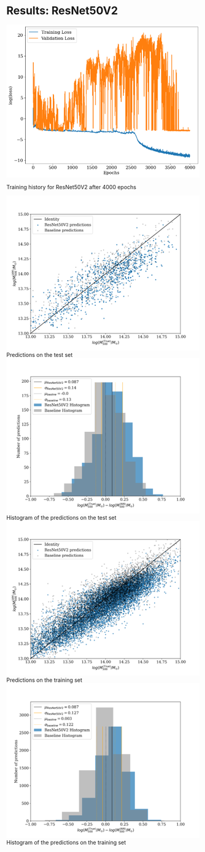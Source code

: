 # Results: ResNet50V2

<div class="grid grid-cols-2 justify-center justify-items-center items-start">

<div class="opacity-100">
<img src="/src/images/results/resnet/resnet50V2_history.png" class="max-h-95 shadow-lg"/>
<p class="text-gray-600 font-italic text-sm">
Training history for ResNet50V2 after 4000 epochs
</p>
</div>
<div class="grid grid-cols-2 gap-2 ml-4 opacity-100">
<div>
<img src="/src/images/results/resnet/test_ResNet50V2_scatter.png" class="max-h-40 shadow-lg"/>
<div class="text-gray-600 font-italic text-xs mt-3">
Predictions on the test set
</div>
</div>
<div>
<img src="/src/images/results/resnet/test_ResNet50V2_hist.png" class="max-h-39.5 shadow-lg"/>
<div class="text-gray-600 font-italic text-xs mt-3">
Histogram of the predictions on the test set
</div>
</div>
<div>
<img src="/src/images/results/resnet/training_ResNet50V2_scatter.png" class="max-h-40 shadow-lg"/>
<div class="text-gray-600 font-italic text-xs mt-3">
Predictions on the training set
</div>
</div>
<div>
<img src="/src/images/results/resnet/training_ResNet50V2_hist.png" class="max-h-39.5 shadow-lg"/>
<div class="text-gray-600 font-italic text-xs mt-3">
Histogram of the predictions on the training set
</div>
</div>
</div>


</div>